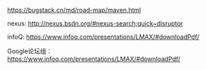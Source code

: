 

https://bugstack.cn/md/road-map/maven.html


nexus:
http://nexus.bsdn.org/#nexus-search;quick~disruptor


infoQ:
https://www.infoq.com/presentations/LMAX/#downloadPdf/

Google论坛组：
https://www.infoq.com/presentations/LMAX/#downloadPdf/